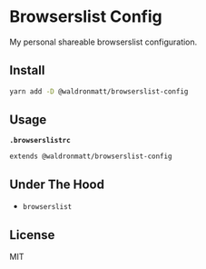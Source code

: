 # Browserslist Config

My personal shareable browserslist configuration.

## Install

```bash
yarn add -D @waldronmatt/browserslist-config
```

## Usage

**`.browserslistrc`**

```
extends @waldronmatt/browserslist-config
```

## Under The Hood

- `browserslist`

## License

MIT

